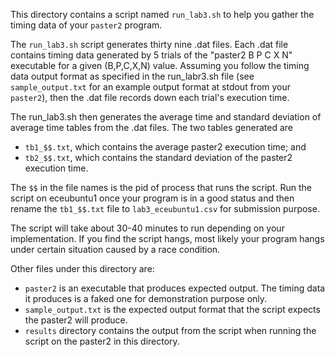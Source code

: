 This directory contains a script named `run_lab3.sh` to help you gather the timing data of your `paster2` program.

The `run_lab3.sh` script generates thirty nine .dat files. Each .dat file contains timing data generated by 5 trials of the "paster2 B P C X N" executable for a given (B,P,C,X,N) value.  Assuming you follow the timing data output format as specified in the run_labr3.sh file (see `sample_output.txt` for an example output format at stdout from your `paster2`), then the .dat file records down each trial's execution time. 

The run_lab3.sh then generates the average time and standard deviation of average time tables from the .dat files.  The two tables generated are

* `tb1_$$.txt`, which contains the average paster2 execution time; and
* `tb2_$$.txt`, which contains the standard deviation of the paster2 execution time.

The `$$` in the file names is the pid of process that runs the script. Run the script on eceubuntu1 once your program is in a good status and then rename the `tb1_$$.txt` file to `lab3_eceubuntu1.csv` for submission purpose.

The script will take about 30-40 minutes to run depending on your implementation. If you find the script hangs, most likely your program hangs under certain situation caused by a race condition.

Other files under this directory are:

* `paster2` is an executable that produces expected output. The timing data it produces is a faked one for demonstration purpose only.
* `sample_output.txt` is the expected output format that the script expects the paster2 will produce.
* `results` directory contains the output from the script when running the script on the paster2 in this directory.




